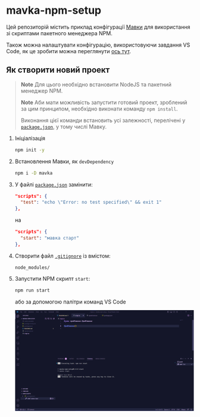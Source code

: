# mavka-npm-setup

Цей репозиторій містить приклад конфігурації [Мавки](https://xn--80aaf6ah.xn--j1amh/) для використання зі скриптами пакетного менеджера NPM.

Також можна налаштувати конфігурацію, використовуючи завдання VS Code, як це зробити
можна переглянути [ось тут](https://github.com/dkostmii/mavka-vs-code-setup).

## Як створити новий проект

> **Note**
> Для цього необхідно встановити NodeJS та пакетний менеджер NPM.
>
> **Note**
> Аби мати можливість запустити готовий проект, зроблений за цим принципом,
> необхідно виконати команду `npm install`.
>
> Виконання цієї команди встановить усі залежності, перелічені у [`package.json`](./package.json),
> у тому числі Мавку.

1. Ініціалізація

    ```bash
    npm init -y
    ```

2. Встановлення Мавки, як `devDependency`

    ```bash
    npm i -D mavka
    ```

3. У файлі [`package.json`](./package.json) замінити:

    ```json
    "scripts": {
      "test": "echo \"Error: no test specified\" && exit 1"
    },
    ```

    на

    ```json
    "scripts": {
      "start": "мавка старт"
    },
    ```

4. Створити файл [`.gitignore`](./.gitignore) із вмістом:

    ```text
    node_modules/
    ```

5. Запустити NPM скрипт `start`:

    ```bash
    npm run start
    ```

    або за допомогою палітри команд VS Code

    ![Запуск NPM скрипта у VS Code](./img/vs-code-npm-scripts.png)
